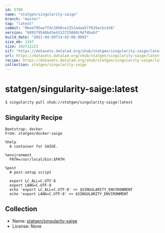 ```yaml
---
id: 5786
name: "statgen/singularity-saige"
branch: "master"
tag: "latest"
commit: "0bee795ae7f4c2898ce2252a4aa577629acbc436"
version: "b891f9546bd3e4153725860c9df4babf"
build_date: "2021-04-09T14:42:08.989Z"
size_mb: 1247
size: 392712223
sif: "https://datasets.datalad.org/shub/statgen/singularity-saige/latest/2021-04-09-0bee795a-b891f954/b891f9546bd3e4153725860c9df4babf.simg"
url: https://datasets.datalad.org/shub/statgen/singularity-saige/latest/2021-04-09-0bee795a-b891f954/
recipe: https://datasets.datalad.org/shub/statgen/singularity-saige/latest/2021-04-09-0bee795a-b891f954/Singularity
collection: statgen/singularity-saige
---
```


# statgen/singularity-saige:latest

```bash
$ singularity pull shub://statgen/singularity-saige:latest
```

## Singularity Recipe

```singularity
Bootstrap: docker
From: statgen/docker-saige

%help
  A container for SAIGE.

%environment
  PATH=/usr/local/bin:$PATH

%post
  # post-setup script

  export LC_ALL=C.UTF-8
  export LANG=C.UTF-8
  echo 'export LC_ALL=C.UTF-8' >> $SINGULARITY_ENVIRONMENT
  echo 'export LANG=C.UTF-8' >> $SINGULARITY_ENVIRONMENT
```

## Collection

 - Name: [statgen/singularity-saige](https://github.com/statgen/singularity-saige)
 - License: None

